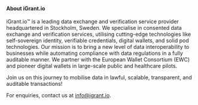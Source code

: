 #### About iGrant.io

iGrant.io™ is a leading data exchange and verification service provider headquartered in Stockholm, Sweden. We specialise in consented data exchange and verification services, utilising cutting-edge technologies like self-sovereign identity, verifiable credentials, digital wallets, and solid pod technologies. Our mission is to bring a new level of data interoperability to businesses while automating compliance with data regulations in a fully auditable manner. We partner with the European Wallet Consortium (EWC) and pioneer digital wallets in large-scale public and healthcare pilots. 

Join us on this journey to mobilise data in lawful, scalable, transparent, and auditable transactions!

For enquiries, contact us at [info@igrant.io](mailto:info@igrant.io).
